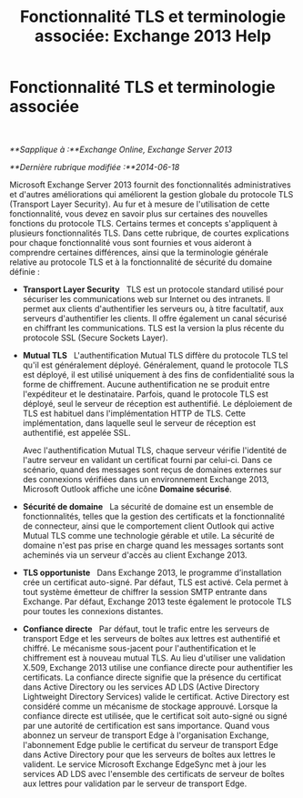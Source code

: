 ﻿---
title: 'Fonctionnalité TLS et terminologie associée: Exchange 2013 Help'
TOCTitle: Fonctionnalité TLS et terminologie associée
ms:assetid: 294ba2a9-892d-4a90-beec-9d298426b5f4
ms:mtpsurl: https://technet.microsoft.com/fr-fr/library/Bb430753(v=EXCHG.150)
ms:contentKeyID: 52062947
ms.date: 04/24/2018
mtps_version: v=EXCHG.150
ms.translationtype: HT
---

# Fonctionnalité TLS et terminologie associée

 

_**Sapplique à :**Exchange Online, Exchange Server 2013_

_**Dernière rubrique modifiée :**2014-06-18_

Microsoft Exchange Server 2013 fournit des fonctionnalités administratives et d'autres améliorations qui améliorent la gestion globale du protocole TLS (Transport Layer Security). Au fur et à mesure de l'utilisation de cette fonctionnalité, vous devez en savoir plus sur certaines des nouvelles fonctions du protocole TLS. Certains termes et concepts s'appliquent à plusieurs fonctionnalités TLS. Dans cette rubrique, de courtes explications pour chaque fonctionnalité vous sont fournies et vous aideront à comprendre certaines différences, ainsi que la terminologie générale relative au protocole TLS et à la fonctionnalité de sécurité du domaine définie :

  - **Transport Layer Security**   TLS est un protocole standard utilisé pour sécuriser les communications web sur Internet ou des intranets. Il permet aux clients d'authentifier les serveurs ou, à titre facultatif, aux serveurs d'authentifier les clients. Il offre également un canal sécurisé en chiffrant les communications. TLS est la version la plus récente du protocole SSL (Secure Sockets Layer).

  - **Mutual TLS**   L'authentification Mutual TLS diffère du protocole TLS tel qu'il est généralement déployé. Généralement, quand le protocole TLS est déployé, il est utilisé uniquement à des fins de confidentialité sous la forme de chiffrement. Aucune authentification ne se produit entre l'expéditeur et le destinataire. Parfois, quand le protocole TLS est déployé, seul le serveur de réception est authentifié. Le déploiement de TLS est habituel dans l'implémentation HTTP de TLS. Cette implémentation, dans laquelle seul le serveur de réception est authentifié, est appelée SSL.
    
    Avec l'authentification Mutual TLS, chaque serveur vérifie l'identité de l'autre serveur en validant un certificat fourni par celui-ci. Dans ce scénario, quand des messages sont reçus de domaines externes sur des connexions vérifiées dans un environnement Exchange 2013, Microsoft Outlook affiche une icône **Domaine sécurisé**.

  - **Sécurité de domaine**   La sécurité de domaine est un ensemble de fonctionnalités, telles que la gestion des certificats et la fonctionnalité de connecteur, ainsi que le comportement client Outlook qui active Mutual TLS comme une technologie gérable et utile. La sécurité de domaine n'est pas prise en charge quand les messages sortants sont acheminés via un serveur d'accès au client Exchange 2013.

  - **TLS opportuniste**   Dans Exchange 2013, le programme d’installation crée un certificat auto-signé. Par défaut, TLS est activé. Cela permet à tout système émetteur de chiffrer la session SMTP entrante dans Exchange. Par défaut, Exchange 2013 teste également le protocole TLS pour toutes les connexions distantes.

  - **Confiance directe**   Par défaut, tout le trafic entre les serveurs de transport Edge et les serveurs de boîtes aux lettres est authentifié et chiffré. Le mécanisme sous-jacent pour l'authentification et le chiffrement est à nouveau mutual TLS. Au lieu d'utiliser une validation X.509, Exchange 2013 utilise une confiance directe pour authentifier les certificats. La confiance directe signifie que la présence du certificat dans Active Directory ou les services AD LDS (Active Directory Lightweight Directory Services) valide le certificat. Active Directory est considéré comme un mécanisme de stockage approuvé. Lorsque la confiance directe est utilisée, que le certificat soit auto-signé ou signé par une autorité de certification est sans importance. Quand vous abonnez un serveur de transport Edge à l'organisation Exchange, l'abonnement Edge publie le certificat du serveur de transport Edge dans Active Directory pour que les serveurs de boîtes aux lettres le valident. Le service Microsoft Exchange EdgeSync met à jour les services AD LDS avec l'ensemble des certificats de serveur de boîtes aux lettres pour validation par le serveur de transport Edge.

